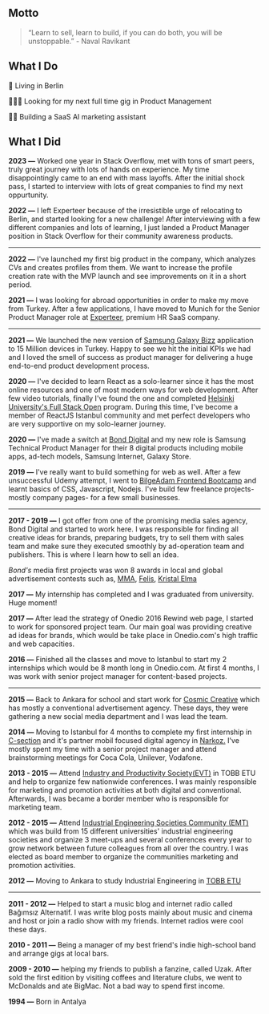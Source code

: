 ## **Motto**

> “Learn to sell, learn to build, if you can do both, you will be unstoppable.” - Naval Ravikant


## **What I Do**

📍 Living in Berlin

🧑🏽‍💻 Looking for my next full time gig in Product Management

🦸🏻 Building a SaaS AI marketing assistant

## **What I Did**

**2023 —** Worked one year in Stack Overflow, met with tons of smart peers, truly great journey with lots of hands on experience. My time disappointingly came to an end with mass layoffs. After the initial shock pass, I started to interview with lots of great companies to find my next oppurtunity.

**2022 —** I left Experteer because of the irresistible urge of relocating to Berlin,  and started looking for a new challenge! After interviewing with a few different companies and lots of learning, I just landed a Product Manager position in Stack Overflow for their community awareness products.

---

**2022 —** I've launched my first big product in the company, which analyzes CVs and creates profiles from them. We want to increase the profile creation rate with the MVP launch and see improvements on it in a short period.

**2021 —** I was looking for abroad opportunities in order to make my move from Turkey. After a few applications, I have moved to Munich for the Senior Product Manager role at [Experteer](https://eu.experteer.com/), premium HR SaaS company.

---

**2021 —** We launched the new version of [Samsung Galaxy Bizz](https://play.google.com/store/apps/details?id=com.setk.widget&hl=tr&gl=US) application to 15 Million devices in Turkey. Happy to see we hit the initial KPIs we had and I loved the smell of success as product manager for delivering a huge end-to-end product development process. 

**2020 —** I've decided to learn React as a solo-learner since it has the most online resources and one of most modern ways for web development. After few video tutorials, finally I've found the one and completed [Helsinki University's Full Stack Open](https://fullstackopen.com/en) program. During this time, I've become a member of ReactJS Istanbul community and met perfect developers who are very supportive on my solo-learner journey.

**2020 —** I've made a switch at [Bond Digital](https://www.linkedin.com/company/the-bond-digital/) and my new role is Samsung Technical Product Manager for their 8 digital products including mobile apps, ad-tech models, Samsung Internet, Galaxy Store. 


**2019 —** I've really want to build something for web as well. After a few unsuccessful Udemy attempt, I went to [BilgeAdam Frontend Bootcamp](https://www.bilgeadam.com/akademi/bilisim-uzmanligi/front-end-development) and learnt basics of CSS, Javascript, Nodejs. I've build few freelance projects-mostly company pages- for a few small businesses.

---

**2017 - 2019 —** I got offer from one of the promising media sales agency, Bond Digital and started to work here. I was responsible for finding all creative ideas for brands, preparing budgets, try to sell them with sales team and make sure they executed smoothly by ad-operation team and publishers. This is where I learn how to sell an idea. 

*Bond's* media first projects was won 8 awards in local and global advertisement contests such as, [MMA](https://www.mmaglobal.com/smarties/awards), [Felis](https://felisodulleri.com/), [Kristal Elma](https://www.kristalelma.org.tr/)

**2017 —** My internship has completed and I was graduated from university. Huge moment!

**2017 —** After lead the strategy of Onedio 2016 Rewind web page, I started to work for sponsored project team. Our main goal was providing creative ad ideas for brands, which would be take place in Onedio.com's high traffic and web capacities.

**2016 —** Finished all the classes and move to Istanbul to start my 2 internships which would be 8 month long in Onedio.com. At first 4 months, I was work with senior project manager for content-based projects.

---

**2015 —** Back to Ankara for school and start work for [Cosmic Creative](https://www.cosmic.com.tr/) which has mostly a conventional advertisement agency. These days, they were gathering a new social media department and I was lead the team.

**2014 —** Moving to Istanbul for 4 months to complete my first internship in [C-section](https://www.c-section.com/) and it's partner mobil focused digital agency in [Narkoz.](https://www.narkoz.com.tr/) I've mostly spent my time with a senior project manager and attend brainstorming meetings for Coca Cola, Unilever, Vodafone.

**2013 - 2015 —** Attend [Industry and Productivity Society(EVT)](https://www.etuevt.org/) in TOBB ETU and help to organize few nationwide conferences. I was mainly responsible for marketing and promotion activities at both digital and conventional. Afterwards, I was became a border member who is responsible for marketing team.

**2012 - 2015 —** Attend [Industrial Engineering Societies Community (EMT)](https://turkiyeemt.com/) which was build from 15 different universities' industrial engineering societies and organize 3 meet-ups and several conferences every year to grow network between future colleagues from all over the country. I was elected as board member to organize the communities marketing and promotion activities.

**2012 —** Moving to Ankara to study Industrial Engineering in [TOBB ETU](https://www.etu.edu.tr/tr)

---

**2011 - 2012 —** Helped to start a music blog and internet radio called Bağımsız Alternatif. I was write blog posts mainly about music and cinema and host or join a radio show with my friends. Internet radios were cool these days.

**2010 - 2011 —** Being a manager of my best friend's indie high-school band and arrange gigs at local bars.

**2009 - 2010 —** helping my friends to publish a fanzine, called Uzak. After sold the first edition by visiting coffees and literature clubs, we went to McDonalds and ate BigMac. Not a bad way to spend first income.

**1994 —** Born in Antalya